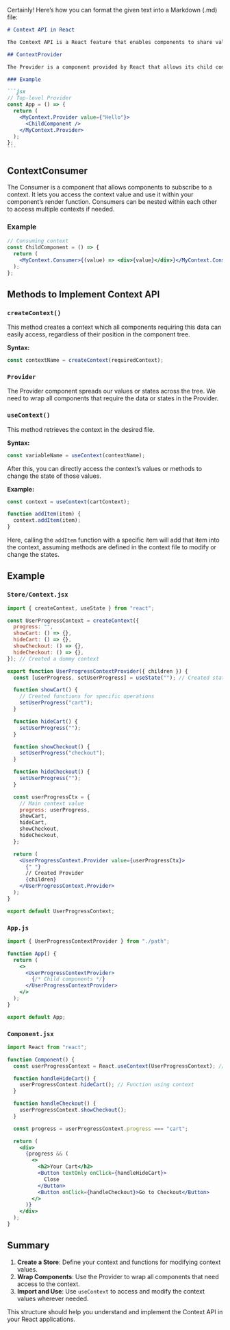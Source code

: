 Certainly! Here’s how you can format the given text into a Markdown (.md) file:

````markdown
# Context API in React

The Context API is a React feature that enables components to share values, such as variable states, user authentication, themes, or language settings, across the entire app. This allows you to easily share data across components without passing the data through each level of the component tree via props.

## ContextProvider

The Provider is a component provided by React that allows its child components to subscribe to a certain context. It accepts a `value` prop which is the data that will be shared with all components that are consumers of that context.

### Example

```jsx
// Top-level Provider
const App = () => {
  return (
    <MyContext.Provider value={"Hello"}>
      <ChildComponent />
    </MyContext.Provider>
  );
};
```
````

## ContextConsumer

The Consumer is a component that allows components to subscribe to a context. It lets you access the context value and use it within your component’s render function. Consumers can be nested within each other to access multiple contexts if needed.

### Example

```jsx
// Consuming context
const ChildComponent = () => {
  return (
    <MyContext.Consumer>{(value) => <div>{value}</div>}</MyContext.Consumer>
  );
};
```

## Methods to Implement Context API

### `createContext()`

This method creates a context which all components requiring this data can easily access, regardless of their position in the component tree.

**Syntax:**

```jsx
const contextName = createContext(requiredContext);
```

### `Provider`

The Provider component spreads our values or states across the tree. We need to wrap all components that require the data or states in the Provider.

### `useContext()`

This method retrieves the context in the desired file.

**Syntax:**

```jsx
const variableName = useContext(contextName);
```

After this, you can directly access the context’s values or methods to change the state of those values.

**Example:**

```jsx
const context = useContext(cartContext);

function addItem(item) {
  context.addItem(item);
}
```

Here, calling the `addItem` function with a specific item will add that item into the context, assuming methods are defined in the context file to modify or change the states.

## Example

### `Store/Context.jsx`

```jsx
import { createContext, useState } from "react";

const UserProgressContext = createContext({
  progress: "",
  showCart: () => {},
  hideCart: () => {},
  showCheckout: () => {},
  hideCheckout: () => {},
}); // Created a dummy context

export function UserProgressContextProvider({ children }) {
  const [userProgress, setUserProgress] = useState(""); // Created state

  function showCart() {
    // Created functions for specific operations
    setUserProgress("cart");
  }

  function hideCart() {
    setUserProgress("");
  }

  function showCheckout() {
    setUserProgress("checkout");
  }

  function hideCheckout() {
    setUserProgress("");
  }

  const userProgressCtx = {
    // Main context value
    progress: userProgress,
    showCart,
    hideCart,
    showCheckout,
    hideCheckout,
  };

  return (
    <UserProgressContext.Provider value={userProgressCtx}>
      {" "}
      // Created Provider
      {children}
    </UserProgressContext.Provider>
  );
}

export default UserProgressContext;
```

### `App.js`

```jsx
import { UserProgressContextProvider } from "./path";

function App() {
  return (
    <>
      <UserProgressContextProvider>
        {/* Child components */}
      </UserProgressContextProvider>
    </>
  );
}

export default App;
```

### `Component.jsx`

```jsx
import React from "react";

function Component() {
  const userProgressContext = React.useContext(UserProgressContext); // Import and use context

  function handleHideCart() {
    userProgressContext.hideCart(); // Function using context
  }

  function handleCheckout() {
    userProgressContext.showCheckout();
  }

  const progress = userProgressContext.progress === "cart";

  return (
    <div>
      {progress && (
        <>
          <h2>Your Cart</h2>
          <Button textOnly onClick={handleHideCart}>
            Close
          </Button>
          <Button onClick={handleCheckout}>Go to Checkout</Button>
        </>
      )}
    </div>
  );
}
```

## Summary

1. **Create a Store**: Define your context and functions for modifying context values.
2. **Wrap Components**: Use the Provider to wrap all components that need access to the context.
3. **Import and Use**: Use `useContext` to access and modify the context values wherever needed.

This structure should help you understand and implement the Context API in your React applications.
